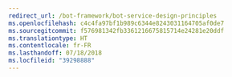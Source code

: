```yaml
---
redirect_url: /bot-framework/bot-service-design-principles
ms.openlocfilehash: c4c4fa97bf1b989c6344e8243031164705af0de7
ms.sourcegitcommit: f576981342fb3361216675815714e24281e20ddf
ms.translationtype: HT
ms.contentlocale: fr-FR
ms.lasthandoff: 07/18/2018
ms.locfileid: "39298888"
---
```


